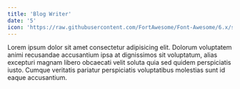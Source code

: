 ```yaml
---
title: 'Blog Writer'
date: '5'
icon: 'https://raw.githubusercontent.com/FortAwesome/Font-Awesome/6.x/svgs/solid/pen-to-square.svg'
---
```

Lorem ipsum dolor sit amet consectetur adipisicing elit. Dolorum voluptatem animi recusandae accusantium ipsa at dignissimos sit voluptatum, alias excepturi magnam libero obcaecati velit soluta quia sed quidem perspiciatis iusto. Cumque veritatis pariatur perspiciatis voluptatibus molestias sunt id eaque accusantium.